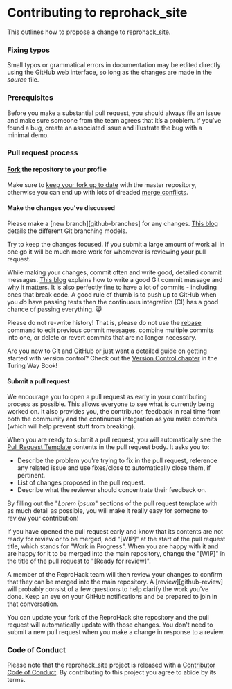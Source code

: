 # Contributing to reprohack_site

This outlines how to propose a change to reprohack_site.

### Fixing typos

Small typos or grammatical errors in documentation may be edited directly using
the GitHub web interface, so long as the changes are made in the _source_ file.

### Prerequisites

Before you make a substantial pull request, you should always file an issue and
make sure someone from the team agrees that it’s a problem. If you’ve found a
bug, create an associated issue and illustrate the bug with a minimal
demo.

### Pull request process


####  [Fork](https://the-turing-way.netlify.app/reproducible-research/vcs/vcs-github.html#a-workflow-to-contribute-to-others-github-projects-via-git) the repository to your profile


Make sure to [keep your fork up to date](https://help.github.com/en/github/collaborating-with-issues-and-pull-requests/syncing-a-fork) with the master repository, otherwise you can end up with lots of dreaded [merge conflicts](https://the-turing-way.netlify.app/reproducible-research/vcs/vcs-git-merge.html#merge-conflicts).

#### Make the changes you've discussed

Please make a [new branch][github-branches] for any changes. [This blog](https://nvie.com/posts/a-successful-git-branching-model/) details the different Git branching models.

Try to keep the changes focused.
If you submit a large amount of work all in one go it will be much more work for whomever is reviewing your pull request.

While making your changes, commit often and write good, detailed commit messages.
[This blog](https://chris.beams.io/posts/git-commit/) explains how to write a good Git commit message and why it matters.
It is also perfectly fine to have a lot of commits - including ones that break code.
A good rule of thumb is to push up to GitHub when you _do_ have passing tests then the continuous integration (CI) has a good chance of passing everything. 😸



Please do not re-write history!
That is, please do not use the [rebase](https://help.github.com/en/articles/about-git-rebase) command to edit previous commit messages, combine multiple commits into one, or delete or revert commits that are no longer necessary.

Are you new to Git and GitHub or just want a detailed guide on getting started with version control? Check out the [Version Control chapter](https://the-turing-way.netlify.com/version_control/version_control.html) in the Turing Way Book!

#### Submit a pull request

We encourage you to open a pull request as early in your contributing process as possible.
This allows everyone to see what is currently being worked on.
It also provides you, the contributor, feedback in real time from both the community and the continuous integration as you make commits (which will help prevent stuff from breaking).

When you are ready to submit a pull request, you will automatically see the [Pull Request Template](https://github.com/reprohack/reprohack_site/blob/master/.github/PULL_REQUEST_TEMPLATE.md) contents in the pull request body.
It asks you to:

- Describe the problem you're trying to fix in the pull request, reference any related issue and use fixes/close to automatically close them, if pertinent.
- List of changes proposed in the pull request.
- Describe what the reviewer should concentrate their feedback on.

By filling out the "_Lorem ipsum_" sections of the pull request template with as much detail as possible, you will make it really easy for someone to review your contribution!

If you have opened the pull request early and know that its contents are not ready for review or to be merged, add "[WIP]" at the start of the pull request title, which stands for "Work in Progress".
When you are happy with it and are happy for it to be merged into the main repository, change the "[WIP]" in the title of the pull request to "[Ready for review]".

A member of the ReproHack  team will then review your changes to confirm that they can be merged into the main repository.
A [review][github-review] will probably consist of a few questions to help clarify the work you've done.
Keep an eye on your GitHub notifications and be prepared to join in that conversation.

You can update your fork of the ReproHack site repository and the pull request will automatically update with those changes.
You don't need to submit a new pull request when you make a change in response to a review.


### Code of Conduct

Please note that the reprohack_site project is released with a
[Contributor Code of Conduct](CODE_OF_CONDUCT.md). By contributing to this
project you agree to abide by its terms.
